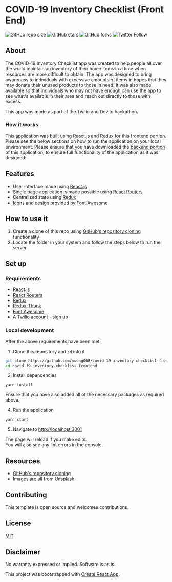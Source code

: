 # COVID-19 Inventory Checklist (Front End)

![GitHub repo size](https://img.shields.io/github/repo-size/mwong068/covid-19-inventory-checklist-frontend)
![GitHub stars](https://img.shields.io/github/stars/mwong068/covid-19-inventory-checklist-frontend)
![GitHub forks](https://img.shields.io/github/forks/mwong068/covid-19-inventory-checklist-frontend)
![Twitter Follow](https://img.shields.io/twitter/follow/mwong068?style=social)

## About

The COVID-19 Inventory Checklist app was created to help people all over the world maintain an inventory of their home items in a time when resources are more difficult to obtain. The app was designed to bring awareness to individuals with excessive amounts of items in hopes that they may donate their unused products to those in need. It was also made available so that individuals who may not have enough can use the app to see what's available in their area and reach out directly to those with excess.

This app was made as part of the Twilio and Dev.to hackathon.

### How it works

This application was built using React.js and Redux for this frontend portion. Please see the below sections on how to run the application on your local environment.
Please ensure that you have downloaded the [backend portion](https://github.com/mwong068/covid-19-inventory-checklist-backend-) of this application, to ensure full functionality of the application as it was designed:

<!--
**TODO: UML Diagram**
We can render UML diagrams using [Mermaid](https://mermaidjs.github.io/).
**TODO: Describe how it works**
-->

## Features

- User interface made using [React.js](https://reactjs.org/)
- Single page application is made possible using [React Routers](https://www.npmjs.com/package/react-router)
- Centralized state using [Redux](https://redux.js.org/)
- Icons and design provided by [Font Awesome](https://fontawesome.com/how-to-use/on-the-web/using-with/react)

## How to use it

1. Create a clone of this repo using [GitHub's repository cloning](https://help.github.com/en/github/creating-cloning-and-archiving-repositories/cloning-a-repository-from-github) functionality
2. Locate the folder in your system and follow the steps below to run the server

## Set up

### Requirements

- [React.js](https://reactjs.org/)
- [React Routers](https://www.npmjs.com/package/react-router)
- [Redux](https://redux.js.org/)
- [Redux-Thunk](https://github.com/reduxjs/redux-thunk)
- [Font Awesome](https://fontawesome.com/how-to-use/on-the-web/using-with/react)
- A Twilio account - [sign up](https://www.twilio.com/try-twilio)

### Local development

After the above requirements have been met:

1. Clone this repository and `cd` into it

```bash
git clone https://github.com/mwong068/covid-19-inventory-checklist-frontend.git
cd covid-19-inventory-checklist-frontend
```

2. Install dependencies

```bash
yarn install
```
Ensure that you have also added all of the necessary packages as required above.

4. Run the application

```bash
yarn start
```

5. Navigate to [http://localhost:3001](http://localhost:3001)

The page will reload if you make edits.<br />
You will also see any lint errors in the console.


## Resources

- [GitHub's repository cloning](https://help.github.com/en/github/creating-cloning-and-archiving-repositories/cloning-a-repository-from-github)
- Images are all from [Unsplash](https://unsplash.com/s/photos/)

## Contributing

This template is open source and welcomes contributions.

## License

[MIT](http://www.opensource.org/licenses/mit-license.html)

## Disclaimer

No warranty expressed or implied. Software is as is.

This project was bootstrapped with [Create React App](https://github.com/facebook/create-react-app).